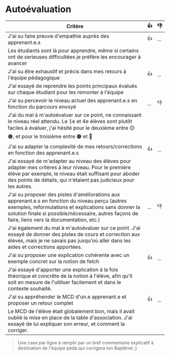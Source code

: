 # Autoévaluation

| Critère | 👍 | 👎 |
| ---------------- | ---------------- | ---------------- | 
| J'ai su faire preuve d'empathie auprès des apprenant.e.s | 👍 | ... |
| Les étudiants sont là pour apprendre, même si certains ont de serieuses difficultées je préfère les encourager à avancer |
| J'ai su être exhaustif et précis dans mes retours à l'équipe pédagogique | 👍 | ... |
| J'ai essayé de reprendre les points principaux évalués sur chaque étudiant pour les remonter à l'équipe |
| J'ai su percevoir le niveau actuel des apprenant.e.s en fonction du parcours envoyé | ... | 👎 |
| J'ai du mal à m'autoévaluer sur ce point, ne connaissant le niveau réel attendu. Le 1e et 4e élèves sont plutôt faciles à évaluer, j'ai hésité pour le deuxième entre 🟡 🟠, et pour le troisième entre 🟠 et 🔴|
| J'ai su adapter la complexité de mes retours/corrections en fonction des apprenant.e.s  | 👍 | ... |
| J'ai essayé de m'adapter au niveau des élèves pour adapter mes critères à leur niveau. Pour le première élève par exemple, le niveau était suffisant pour aboder des points de détails, qui n'étaient pas judicieux pour les autres. |
| J'ai su proposer des pistes d'améliorations aux apprenant.e.s en fonction du niveau perçu (autres exemples, reformulations et explications sans donner la solution finale si possible/nécessaire, autres façons de faire, liens vers la documentation, etc.) | ... | 👎 |
|J'ai également du mal à m'autoévaluer sur ce point. J'ai essayé de donner des pistes de cours et correction aux élèves, mais je ne savais pas jusqu'où aller dans les aides et corrections apportées.|
| J'ai su proposer une explication cohérente avec un exemple concret sur la notion de fetch | 👍 | ... |
| J'ai essayé d'apporter une explication à la fois théorique et concrête de la notion à l'élève, afin qu'il soit en mesure de l'utiliser facilement et dans le contexte souhaité.|
| J'ai su appréhender le MCD d'un.e apprenant.e et proposer un retour complet | 👍 | ... |
| Le MCD de l'élève était globalement bon, mais il avait oublié la mise en place de la table d'association. J'ai essayé de lui expliquer son erreur, et comment la corriger.|

> Une case par ligne à remplir par un bref commentaire explicatif à destination de l'équipe péda qui corrigera ton Baptême ;)